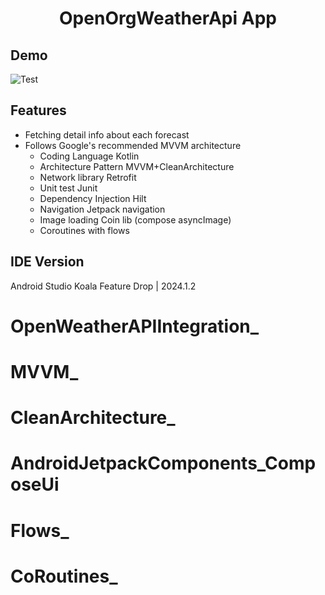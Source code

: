<h1 align="center">OpenOrgWeatherApi App</h1>

## Demo

![Test](https://github.com/user-attachments/assets/4edfe658-27fe-46de-bb04-5f2330b85bc6)


## Features

- Fetching detail info about each forecast
- Follows Google's recommended MVVM architecture
  - Coding Language
  Kotlin
  - Architecture Pattern
  MVVM+CleanArchitecture
  - Network library
  Retrofit
  - Unit test
  Junit
  - Dependency Injection
  Hilt
  - Navigation
  Jetpack navigation
  - Image loading
    Coin lib (compose asyncImage)
  - Coroutines with flows

    
## IDE Version
Android Studio Koala Feature Drop | 2024.1.2


# OpenWeatherAPIIntegration_ 
# MVVM_ 
# CleanArchitecture_ 
# AndroidJetpackComponents_ComposeUi
# Flows_  
# CoRoutines_
